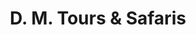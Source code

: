 ---
title: "D. M. Tours & Safaris"
url: /diani-beach-ukunda/d-m-tours-und-safaris/
shop: Reisebüro
---